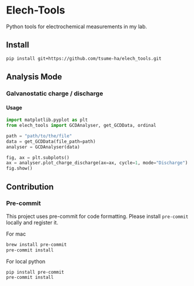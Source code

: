 # Elech-Tools

Python tools for electrochemical measurements in my lab.

## Install

```bash
pip install git+https://github.com/tsume-ha/elech_tools.git
```

## Analysis Mode

### Galvanostatic charge / discharge

#### Usage

```Python
import matplotlib.pyplot as plt
from elech_tools import GCDAnalyser, get_GCDData, ordinal

path = "path/to/the/file"
data = get_GCDData(file_path=path)
analyser = GCDAnalyser(data)

fig, ax = plt.subplots()
ax = analyser.plot_charge_discharge(ax=ax, cycle=1, mode="Discharge")
fig.show()
```

## Contribution

### Pre-commit

This project uses pre-commit for code formatting.
Please install `pre-commit` locally and register it.

For mac
```bash
brew install pre-commit
pre-commit install
```

For local python
```bash
pip install pre-commit
pre-commit install
```
